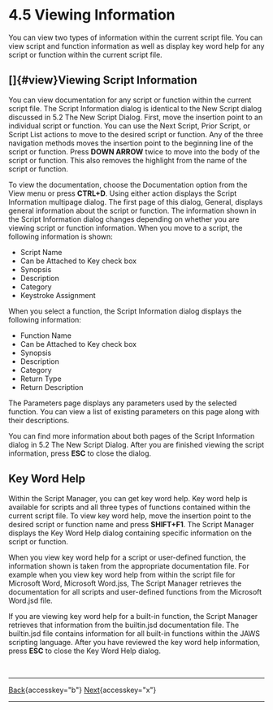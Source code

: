 # 4.5 Viewing Information

You can view two types of information within the current script file.
You can view script and function information as well as display key word
help for any script or function within the current script file.

## []{#view}Viewing Script Information

You can view documentation for any script or function within the current
script file. The Script Information dialog is identical to the New
Script dialog discussed in 5.2 The New Script Dialog. First, move the
insertion point to an individual script or function. You can use the
Next Script, Prior Script, or Script List actions to move to the desired
script or function. Any of the three navigation methods moves the
insertion point to the beginning line of the script or function. Press
**DOWN ARROW** twice to move into the body of the script or function.
This also removes the highlight from the name of the script or function.

To view the documentation, choose the Documentation option from the View
menu or press **CTRL+D**. Using either action displays the Script
Information multipage dialog. The first page of this dialog, General,
displays general information about the script or function. The
information shown in the Script Information dialog changes depending on
whether you are viewing script or function information. When you move to
a script, the following information is shown:

- Script Name
- Can be Attached to Key check box
- Synopsis
- Description
- Category
- Keystroke Assignment

When you select a function, the Script Information dialog displays the
following information:

- Function Name
- Can be Attached to Key check box
- Synopsis
- Description
- Category
- Return Type
- Return Description

The Parameters page displays any parameters used by the selected
function. You can view a list of existing parameters on this page along
with their descriptions.

You can find more information about both pages of the Script Information
dialog in 5.2 The New Script Dialog. After you are finished viewing the
script information, press **ESC** to close the dialog.

## Key Word Help

Within the Script Manager, you can get key word help. Key word help is
available for scripts and all three types of functions contained within
the current script file. To view key word help, move the insertion point
to the desired script or function name and press **SHIFT+F1**. The
Script Manager displays the Key Word Help dialog containing specific
information on the script or function.

When you view key word help for a script or user-defined function, the
information shown is taken from the appropriate documentation file. For
example when you view key word help from within the script file for
Microsoft Word, Microsoft Word.jss, The Script Manager retrieves the
documentation for all scripts and user-defined functions from the
Microsoft Word.jsd file.

If you are viewing key word help for a built-in function, the Script
Manager retrieves that information from the builtin.jsd documentation
file. The builtin.jsd file contains information for all built-in
functions within the JAWS scripting language. After you have reviewed
the key word help information, press **ESC** to close the Key Word Help
dialog.

 

  ---------------------------------------------------------- -- --------------------------------------------------
  [Back](javascript:window.history.go(-1);){accesskey="b"}      [Next](04-6_ChapterExercises.htm){accesskey="x"}
  ---------------------------------------------------------- -- --------------------------------------------------
